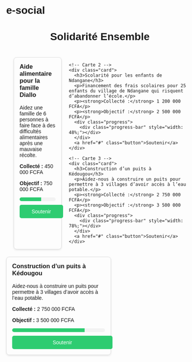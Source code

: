 # e-social
<!DOCTYPE html>
<html lang="fr">
<head>
  <meta charset="UTF-8">
  <title>Solidarité Ensemble</title>
  <style>
    body {
      font-family: Arial, sans-serif;
    }
    .container {
      display: flex;
      justify-content: center;
      gap: 20px;
      padding: 20px;
    }
    .card {
      border: 1px solid #ddd;
      border-radius: 8px;
      padding: 15px;
      width: 250px;
      box-shadow: 0 2px 5px rgba(0,0,0,0.1);
    }
    .card h3 {
      margin-top: 0;
    }
    .progress {
      background-color: #f3f3f3;
      border-radius: 5px;
      overflow: hidden;
      margin: 10px 0;
    }
    .progress-bar {
      height: 10px;
      background-color: #2ecc71;
    }
    .button {
      background-color: #2ecc71;
      color: white;
      padding: 10px;
      text-align: center;
      border: none;
      border-radius: 5px;
      cursor: pointer;
      display: block;
      width: 100%;
      text-decoration: none;
    }
  </style>
</head>
<body>

  <h1 style="text-align:center;">Solidarité Ensemble</h1>

  <div class="container">
    <!-- Carte 1 -->
    <div class="card">
      <h3>Aide alimentaire pour la famille Diallo</h3>
      <p>Aidez une famille de 6 personnes à faire face à des difficultés alimentaires après une mauvaise récolte.</p>
      <p><strong>Collecté :</strong> 450 000 FCFA</p>
      <p><strong>Objectif :</strong> 750 000 FCFA</p>
      <div class="progress">
        <div class="progress-bar" style="width: 60%;"></div>
      </div>
      <a href="#" class="button">Soutenir</a>
    </div>

    <!-- Carte 2 -->
    <div class="card">
      <h3>Scolarité pour les enfants de Ndangane</h3>
      <p>Financement des frais scolaires pour 25 enfants du village de Ndangane qui risquent d’abandonner l’école.</p>
      <p><strong>Collecté :</strong> 1 200 000 FCFA</p>
      <p><strong>Objectif :</strong> 2 500 000 FCFA</p>
      <div class="progress">
        <div class="progress-bar" style="width: 48%;"></div>
      </div>
      <a href="#" class="button">Soutenir</a>
    </div>

    <!-- Carte 3 -->
    <div class="card">
      <h3>Construction d’un puits à Kédougou</h3>
      <p>Aidez-nous à construire un puits pour permettre à 3 villages d’avoir accès à l’eau potable.</p>
      <p><strong>Collecté :</strong> 2 750 000 FCFA</p>
      <p><strong>Objectif :</strong> 3 500 000 FCFA</p>
      <div class="progress">
        <div class="progress-bar" style="width: 78%;"></div>
      </div>
      <a href="#" class="button">Soutenir</a>
    </div>
  </div>

</body>
</html>
    <!-- Carte 3 -->
    <div class="card">
      <h3>Construction d’un puits à Kédougou</h3>
      <p>Aidez-nous à construire un puits pour permettre à 3 villages d’avoir accès à l’eau potable.</p>
      <p><strong>Collecté :</strong> 2 750 000 FCFA</p>
      <p><strong>Objectif :</strong> 3 500 000 FCFA</p>
      <div class="progress">
        <div class="progress-bar" style="width: 78%;"></div>
      </div>
      <a href="#" class="button">Soutenir</a>
    </div>
  </div>

</body>
</html>
